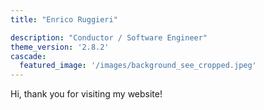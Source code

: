 ```yaml
---
title: "Enrico Ruggieri"

description: "Conductor / Software Engineer"
theme_version: '2.8.2'
cascade:
  featured_image: '/images/background_see_cropped.jpeg'
---
```

Hi, thank you for visiting my website! 
